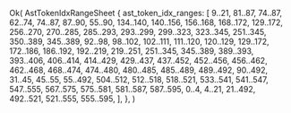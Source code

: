 Ok(
    AstTokenIdxRangeSheet {
        ast_token_idx_ranges: [
            9..21,
            81..87,
            74..87,
            62..74,
            74..87,
            87..90,
            55..90,
            134..140,
            140..156,
            156..168,
            168..172,
            129..172,
            256..270,
            270..285,
            285..293,
            293..299,
            299..323,
            323..345,
            251..345,
            350..389,
            345..389,
            92..98,
            98..102,
            102..111,
            111..120,
            120..129,
            129..172,
            172..186,
            186..192,
            192..219,
            219..251,
            251..345,
            345..389,
            389..393,
            393..406,
            406..414,
            414..429,
            429..437,
            437..452,
            452..456,
            456..462,
            462..468,
            468..474,
            474..480,
            480..485,
            485..489,
            489..492,
            90..492,
            31..45,
            45..55,
            55..492,
            504..512,
            512..518,
            518..521,
            533..541,
            541..547,
            547..555,
            567..575,
            575..581,
            581..587,
            587..595,
            0..4,
            4..21,
            21..492,
            492..521,
            521..555,
            555..595,
        ],
    },
)